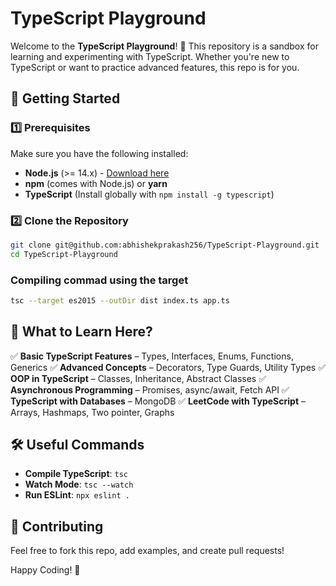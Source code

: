 # TypeScript Playground

Welcome to the **TypeScript Playground**! 🎯 This repository is a sandbox for learning and experimenting with TypeScript. Whether you're new to TypeScript or want to practice advanced features, this repo is for you.

## 🚀 Getting Started

### 1️⃣ Prerequisites
Make sure you have the following installed:
- **Node.js** (>= 14.x) - [Download here](https://nodejs.org/)
- **npm** (comes with Node.js) or **yarn**
- **TypeScript** (Install globally with `npm install -g typescript`)

### 2️⃣ Clone the Repository
```sh
git clone git@github.com:abhishekprakash256/TypeScript-Playground.git
cd TypeScript-Playground
```

### Compiling commad using the target
```sh
tsc --target es2015 --outDir dist index.ts app.ts
```

## 📌 What to Learn Here?
✅ **Basic TypeScript Features** – Types, Interfaces, Enums, Functions, Generics
✅ **Advanced Concepts** – Decorators, Type Guards, Utility Types
✅ **OOP in TypeScript** – Classes, Inheritance, Abstract Classes
✅ **Asynchronous Programming** – Promises, async/await, Fetch API
✅ **TypeScript with Databases** – MongoDB
✅ **LeetCode with TypeScript** – Arrays, Hashmaps, Two pointer, Graphs

## 🛠 Useful Commands
- **Compile TypeScript**: `tsc`
- **Watch Mode**: `tsc --watch`
- **Run ESLint**: `npx eslint .`

## 🌟 Contributing
Feel free to fork this repo, add examples, and create pull requests!


Happy Coding! 🎉

